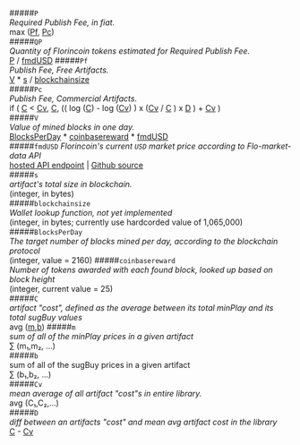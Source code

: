 #####`P`  
*Required Publish Fee, in fiat.*  
max ([Pf](#pf), [Pc](#pc))  
#####`QP`  
*Quantity of Florincoin tokens estimated for Required Publish Fee.*  
[P](#p) / [fmdUSD](https://api.alexandria.io/flo-market-data/v1/getAll)	
#####`Pf`  
*Publish Fee, Free Artifacts.*  
[V](#v) * [s](#s) / [blockchainsize](#blockchainsize)	 
#####`Pc`  
*Publish Fee, Commercial Artifacts.*  
if ( [C](#c) < [Cv](#cv), [C](#c), (( log ([C](#c)) - log ([Cv](#cv)) ) x ([Cv](#cv) / [C](#c) ) x [D](#d) ) + [Cv](#cv) )	 
#####`V`  
*Value of mined blocks in one day.*  
[BlocksPerDay](#blocksperday) * [coinbasereward](#coinbasereward) * [fmdUSD](#fmdusd)	 
#####`fmdUSD`
*Florincoin's current `USD` market price according to Flo-market-data API*  
[hosted API endpoint](https://api.alexandria.io/flo-market-data/v1/getAll) | [Github source](https://github.com/oipwg/flo-market-data)  
#####`s`  
*artifact's total size in blockchain.*  
(integer, in bytes)  
#####`blockchainsize`  
*Wallet lookup function, not yet implemented*  
(integer, in bytes; currently use hardcorded value of 1,065,000)  
#####`BlocksPerDay`  
*The target number of blocks mined per day, according to the blockchain protocol*  
(integer, value = 2160)
#####`coinbasereward`  
*Number of tokens awarded with each found block, looked up based on block height*  
(integer, current value = 25)  
#####`C`  
*artifact "cost", defined as the average between its total minPlay and its total sugBuy values*  
avg ([m](#m),[b](#b))
#####`m`  
*sum of all of the minPlay prices in a given artifact*  
∑ (m₁,m₂, ...)  
#####`b`  
sum of all of the sugBuy prices in a given artifact  
∑ (b₁,b₂, ...)	 
#####`Cv`  
*mean average of all artifact "cost"s in entire library.*  
avg (C₁,C₂,...)  
#####`D`  
*diff between an artifacts "cost" and mean avg artifact cost in the library*  
[C](#c) - [Cv](#cm)  
